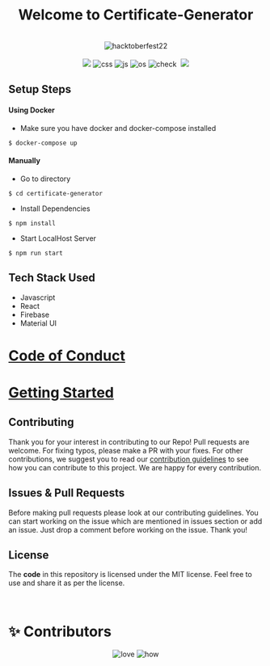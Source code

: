 <h1 align="center">Welcome to Certificate-Generator</h1> 
<br>

<div align="center">
  <img src="https://fossnaija.com/wp-content/uploads/2022/09/fossnaija.com-hacktoberfest-2022-1024x455.png" alt="hacktoberfest22">
</div>

<br>

<div align="center">
  <img src="https://forthebadge.com/images/badges/for-you.svg" />
  <img src="https://forthebadge.com/images/badges/made-with-markdown.svg" alt="css">
  <img src="https://forthebadge.com/images/badges/made-with-javascript.svg" alt="js">
  <img src="https://forthebadge.com/images/badges/open-source.svg" alt="os">
  <img src="https://forthebadge.com/images/badges/check-it-out.svg" alt="check">
  <img src="" alt="">
  <img src="https://forthebadge.com/images/badges/built-by-developers.svg" />
</div>

## Setup Steps

#### Using Docker
- Make sure you have docker and docker-compose installed
```
$ docker-compose up
```

#### Manually
- Go to directory
```
$ cd certificate-generator
```
- Install Dependencies
```
$ npm install
```
- Start LocalHost Server
```
$ npm run start
```

## Tech Stack Used
  - Javascript
  - React
  - Firebase
  - Material UI

# [Code of Conduct](CODE_OF_CONDUCT.md)


# [Getting Started](CONTRIBUTING.md)


<h2 id="contribute">Contributing</h2>
<p>
   Thank you for your interest in contributing to our Repo! Pull requests are welcome. For fixing typos, please make a PR with your fixes. For other contributions, we suggest you to read our <a href="/CONTRIBUTING.md">contribution guidelines</a> to see how you can contribute to this project. We are happy for every contribution. 
    
</p>

<h2 id="prs">Issues & Pull Requests</h2>

Before making pull requests please look at our contributing guidelines. You can start working on the issue which are mentioned in issues section or add an issue. Just drop a comment before working on the issue. Thank you!

<h2 id="license">License</h2>

The **code** in this repository is licensed under the MIT license. Feel free to use and share it as per the license.

<br>

# ✨ Contributors




<div align="center">
 <img src="https://forthebadge.com/images/badges/built-with-love.svg" alt="love" />
 <img src="https://forthebadge.com/images/badges/thats-how-they-get-you.svg" alt="how">
</div>
